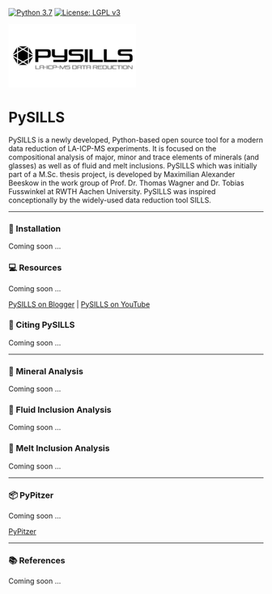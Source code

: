 [![Python 3.7](https://img.shields.io/badge/python-3.7-blue.svg)](https://www.python.org/downloads/release/python-370/) [![License: LGPL v3](https://img.shields.io/badge/License-LGPL%20v3-blue.svg)](https://www.gnu.org/licenses/lgpl-3.0)

<a href="https://github.com/MABeeskow/PySILLS">
  <img src="https://raw.githubusercontent.com/MABeeskow/PySILLS/master/documentation/images/PySILLS_Logo_GitHub.png" width="50%">
</a>

# PySILLS

PySILLS is a newly developed, Python-based open source tool for a modern data 
reduction of LA-ICP-MS experiments. It is focused on the compositional analysis 
of major, minor and trace elements of minerals (and glasses) as well as of fluid
and melt inclusions.
PySILLS which was initially part of a M.Sc. thesis project, is developed by 
Maximilian Alexander Beeskow in the work group of Prof. Dr. Thomas Wagner and
Dr. Tobias Fusswinkel at RWTH Aachen University.
PySILLS was inspired conceptionally by the widely-used data reduction tool SILLS.

---

### 🚀 Installation

Coming soon ...

### 💻 Resources

Coming soon ...

[PySILLS on Blogger](https://pysills.blogspot.com/) | 
[PySILLS on YouTube](https://www.youtube.com/@PySILLS)

### 💭 Citing PySILLS

Coming soon ...

---

### 💎 Mineral Analysis

Coming soon ...

### 💎 Fluid Inclusion Analysis

Coming soon ...

### 💎 Melt Inclusion Analysis

Coming soon ...

---

### 📦 PyPitzer

Coming soon ...

[PyPitzer](https://github.com/pypitzer/pypitzer)

---

### 📚 References

Coming soon ...